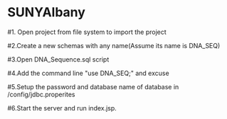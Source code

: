 # SUNYAlbany
#1. Open project from file system to import the project

#2.Create a new schemas with any name(Assume its name is DNA_SEQ)

#3.Open DNA_Sequence.sql script

#4.Add the command line "use DNA_SEQ;" and excuse

#5.Setup the password and database name of database in /config/jdbc.properites 

#6.Start the server and run index.jsp.  
